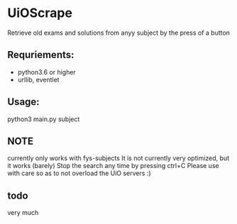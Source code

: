 # UiOScrape
Retrieve old exams and solutions from anyy subject by the press of a button

## Requriements:
- python3.6 or higher
- urllib, eventlet
## Usage:
python3 main.py subject

## NOTE
currently only works with fys-subjects
It is not currently very optimized, but it works (barely)
Stop the search any time by pressing ctrl+C
Please use with care so as to not overload the UiO servers :)

## todo
very much